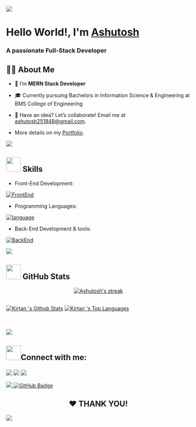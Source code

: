 <a href="#-skills"> <img src="https://oyepriyansh.pages.dev/838764339942785051.gif"></a>
<h1>Hello World!, I'm <a href="https://ashutoshgautam.dev" target="_blank">Ashutosh</a></h1>
<h3>A passionate Full-Stack Developer</h3>

## 🙋‍♂️ About Me

- 🌱 I’m **MERN Stack Developer**

- 🎓 Currently pursuing Bachelors in Information Science & Engineering at BMS College of Engineering

- 👯 Have an idea? Let’s collaborate! Email me at <a href="mailto:ashutosh251848@gmail.com" target="_blank">ashutosh251848@gmail.com</a>.

- More details on my <a href="https://ashutoshgautam.dev" target="_blank"> Portfolio</a>.

<a href="#-skills"> <img src="https://oyepriyansh.pages.dev/838764339942785051.gif"></a>

## <a href="#-skills"><img src="https://oyepriyansh.pages.dev/534756564728422850580.gif" width="40"></a> Skills

- Front-End Development:

[![FrontEnd](https://skillicons.dev/icons?i=html,css,js,react,nextjs,tailwind,bootstrap)](https://skillicons.dev)

- Programming Languages:

[![language](https://skillicons.dev/icons?i=c,cpp,java,python)](https://skillicons.dev)

- Back-End Development & tools:

[![BackEnd](https://skillicons.dev/icons?i=nodejs,express,mongodb,git,postman,vscode)](https://skillicons.dev)

<a href="#-skills"> <img src="https://oyepriyansh.pages.dev/838764339942785051.gif"></a>

## <a href="#-github-stats"><img src="https://oyepriyansh.pages.dev/526015297887404052.gif" width="40"></a> GitHub Stats
<a href="#-github-stats">

   <p align="center">
    <a href="https://github.com/ashuthe1/github-readme-streak-stats">
        <img title="🔥 Get streak stats for your profile at git.io/streak-stats" alt="Ashutosh's streak" src="https://github-readme-streak-stats.herokuapp.com/?user=ashuthe1&"                    alt="ashuthe1&theme=black-ice&hide_border=true&stroke=0000&background=060A0CD0"/>
    </a>
</p>

  <br/>
    <a href="https://github.com/ashuthe1/github-readme-stats"><img alt="Kirtan 's Github Stats" src="https://github-readme-stats.vercel.app/api?username=ashuthe1&show_icons=true&count_private=true&theme=react&hide_border=true&bg_color=0D1117" /></a>
  <a href="https://github.com/ashuthe1/github-readme-stats"><img alt="Kirtan 's Top Languages" src="https://github-readme-stats.vercel.app/api/top-langs/?username=ashuthe1&langs_count=8&count_private=true&layout=compact&theme=react&hide_border=true&bg_color=0D1117" /></a>
  <br/>

<br/>
<br/>

<a href="#-skills"> <img src="https://oyepriyansh.pages.dev/838764339942785051.gif"></a>

## <a href="#connect"><img src="https://oyepriyansh.pages.dev/918555162522583050.gif" width="40"></a>Connect with me: <p align="center">

<a href = "https://www.linkedin.com/in/ashuthe1/"><img src="https://img.icons8.com/fluent/48/000000/linkedin.png"></a>
<a href = "mailto:ashutosh251848@gmail.com"><img src="https://user-images.githubusercontent.com/86846633/236041159-79192d7d-aae1-4114-b657-56c45948d41d.png"></a>
<a href = "https://twitter.com/ashuthe1x"><img src="https://img.icons8.com/fluent/48/000000/twitter.png"></a>

</p>

<a href="https://github.com/ashuthe1/github-profile-views-counter">
    <img src="https://komarev.com/ghpvc/?username=ashuthe1">
</a>
<a href="https://github.com/ashuthe1?tab=followers"><img src="https://img.shields.io/github/followers/ashuthe1?label=Followers&style=social" alt="GitHub Badge"></a>
</p>

<h2 align="center"> ❤ THANK YOU!</h2>
<a href="#connect"> <img src="https://oyepriyansh.pages.dev/838764339942785051.gif"></a>
